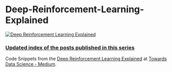# Deep-Reinforcement-Learning-Explained

<a href="https://torres.ai/deep-reinforcement-learning-explained-series"><img src="https://github.com/jorditorresBCN/Deep-Reinforcement-Learning-Explained/blob/master/DeepLearningExplained-logo.png" alt="Deep Reinforcement Learning Explained"></a>



### [Updated index of the posts published in this series](https://torres.ai/deep-reinforcement-learning-explained-series) 

Code Snippets from the [Deep Reinforcement Learning Explained](https://torres.ai/deep-reinforcement-learning-explained-series) at 
 [Towards Data Science - Medium](https://towardsdatascience.com/tagged/deep-r-l-explained).
